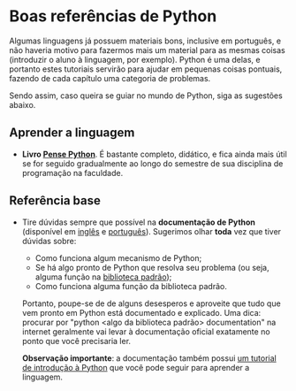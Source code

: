 Boas referências de Python
==========================

Algumas linguagens já possuem materiais bons, inclusive em português, e não
haveria motivo para fazermos mais um material para as mesmas coisas (introduzir
o aluno à linguagem, por exemplo). Python é uma delas, e portanto estes
tutoriais servirão para ajudar em pequenas coisas pontuais, fazendo de cada
capítulo uma categoria de problemas.

Sendo assim, caso queira se guiar no mundo de Python, siga as sugestões abaixo.

Aprender a linguagem
--------------------

- **Livro [Pense Python](pense-python.caravela.club)**. É bastante completo,
  didático, e fica ainda mais útil se for seguido gradualmente ao longo do
  semestre de sua disciplina de programação na faculdade.

Referência base
---------------

- Tire dúvidas sempre que possível na **documentação de Python** (disponível em
  [inglês](https://docs.python.org) e
  [português](https://docs.python.org/pt-br/3/)). Sugerimos olhar **toda** vez
  que tiver dúvidas sobre:
    - Como funciona algum mecanismo de Python;
    - Se há algo pronto de Python que resolva seu problema (ou seja, alguma
      função na [biblioteca
      padrão](https://docs.python.org/pt-br/3/library/index.html));
    - Como funciona alguma função da biblioteca padrão.

  Portanto, poupe-se de de alguns desesperos e aproveite que tudo que vem
  pronto em Python está documentado e explicado. Uma dica: procurar por "python
  <algo da biblioteca padrão> documentation" na internet geralmente vai levar à
  documentação oficial exatamente no ponto que você precisaria ler.

  **Observação importante**: a documentação também possui [um tutorial de
  introdução à Python](https://docs.python.org/3/tutorial/index.html) que você
  pode seguir para aprender a linguagem.
